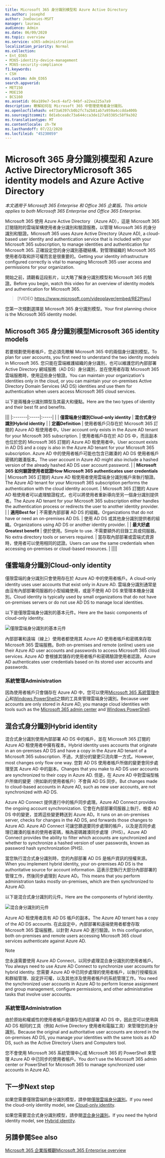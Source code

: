 ```yaml
---
title: Microsoft 365 身分識別模型和 Azure Active Directory
ms.author: josephd
author: JoeDavies-MSFT
manager: laurawi
audience: Admin
ms.date: 06/09/2020
ms.topic: overview
ms.service: o365-administration
localization_priority: Normal
ms.collection:
- Ent_O365
- M365-identity-device-management
- M365-security-compliance
f1.keywords:
- CSH
ms.custom: Adm_O365
search.appverid:
- MET150
- MOE150
- BCS160
ms.assetid: 06a189e7-5ec6-4af2-94bf-a22ea225a7a9
description: 瞭解如何在 Microsoft 365 中管理使用者身分識別。
ms.openlocfilehash: e473a6397cb0b2fc7a2b81ab7a959a4ccdda400b
ms.sourcegitcommit: 0d1ebcea8c73a644cca3de127a93385c58f9a302
ms.translationtype: MT
ms.contentlocale: zh-TW
ms.lasthandoff: 07/22/2020
ms.locfileid: "45230059"
---
```

# <a name="microsoft-365-identity-models-and-azure-active-directory"></a><span data-ttu-id="2e6c7-103">Microsoft 365 身分識別模型和 Azure Active Directory</span><span class="sxs-lookup"><span data-stu-id="2e6c7-103">Microsoft 365 identity models and Azure Active Directory</span></span>

<span data-ttu-id="2e6c7-104">*本文適用于 Microsoft 365 Enterprise 和 Office 365 企業版。*</span><span class="sxs-lookup"><span data-stu-id="2e6c7-104">*This article applies to both Microsoft 365 Enterprise and Office 365 Enterprise.*</span></span>

<span data-ttu-id="2e6c7-105">Microsoft 365 使用 Azure Active Directory （Azure AD），這是 Microsoft 365 訂閱隨附的雲端架構使用者身分識別和驗證服務，以管理 Microsoft 365 的身分識別和驗證。</span><span class="sxs-lookup"><span data-stu-id="2e6c7-105">Microsoft 365 uses Azure Active Directory (Azure AD), a cloud-based user identity and authentication service that is included with your Microsoft 365 subscription, to manage identities and authentication for Microsoft 365.</span></span> <span data-ttu-id="2e6c7-106">正確設定您的身分識別基礎結構，對管理組織的 Microsoft 365 使用者存取和許可權而言是很重要的。</span><span class="sxs-lookup"><span data-stu-id="2e6c7-106">Getting your identity infrastructure configured correctly is vital to managing Microsoft 365 user access and permissions for your organization.</span></span>

<span data-ttu-id="2e6c7-107">開始之前，請觀看這段影片，以大略了解身分識別模型和 Microsoft 365 的驗證。</span><span class="sxs-lookup"><span data-stu-id="2e6c7-107">Before you begin, watch this video for an overview of identity models and authentication for Microsoft 365.</span></span>

> [!VIDEO https://www.microsoft.com/videoplayer/embed/RE2Pjwu]

<span data-ttu-id="2e6c7-108">您第一次規劃選擇是 Microsoft 365 身分識別模型。</span><span class="sxs-lookup"><span data-stu-id="2e6c7-108">Your first planning choice is the Microsoft 365 identity model.</span></span>

## <a name="microsoft-365-identity-models"></a><span data-ttu-id="2e6c7-109">Microsoft 365 身分識別模型</span><span class="sxs-lookup"><span data-stu-id="2e6c7-109">Microsoft 365 identity models</span></span>

<span data-ttu-id="2e6c7-110">若要規劃使用者帳戶，您必須先瞭解 Microsoft 365 中的兩個身分識別模型。</span><span class="sxs-lookup"><span data-stu-id="2e6c7-110">To plan for user accounts, you first need to understand the two identity models in Microsoft 365.</span></span> <span data-ttu-id="2e6c7-111">您只能在雲端維護組織的身分識別，也可以維護您的內部部署 Active Directory 網域服務（AD DS）身分識別，並在使用者存取 Microsoft 365 雲端服務時，使用這些身分驗證。</span><span class="sxs-lookup"><span data-stu-id="2e6c7-111">You can maintain your organization's identities only in the cloud, or you can maintain your on-premises Active Directory Domain Services (AD DS) identities and use them for authentication when users access Microsoft 365 cloud services.</span></span>  

<span data-ttu-id="2e6c7-112">以下是兩種身分識別類型及其最大和優點。</span><span class="sxs-lookup"><span data-stu-id="2e6c7-112">Here are the two types of identity and their best fit and benefits.</span></span>

|||
|:-------|:-----|:-----|
|  | <span data-ttu-id="2e6c7-113">**僅雲端身分識別**</span><span class="sxs-lookup"><span data-stu-id="2e6c7-113">**Cloud-only identity**</span></span> | <span data-ttu-id="2e6c7-114">**混合式身分識別**</span><span class="sxs-lookup"><span data-stu-id="2e6c7-114">**Hybrid identity**</span></span> |
| <span data-ttu-id="2e6c7-115">**定義**</span><span class="sxs-lookup"><span data-stu-id="2e6c7-115">**Definition**</span></span> | <span data-ttu-id="2e6c7-116">使用者帳戶只存在於 Microsoft 365 訂閱的 Azure AD 租使用者中。</span><span class="sxs-lookup"><span data-stu-id="2e6c7-116">User account only exists in the Azure AD tenant for your Microsoft 365 subscription.</span></span> | <span data-ttu-id="2e6c7-117">使用者帳戶存在於 AD DS 中，而且副本也位於您的 Microsoft 365 訂閱的 Azure AD 租使用者中。</span><span class="sxs-lookup"><span data-stu-id="2e6c7-117">User account exists in AD DS and a copy is also in the Azure AD tenant for your Microsoft 365 subscription.</span></span> <span data-ttu-id="2e6c7-118">Azure AD 中的使用者帳戶可能也包含已雜湊的 AD DS 使用者帳戶密碼的雜湊版本。</span><span class="sxs-lookup"><span data-stu-id="2e6c7-118">The user account in Azure AD might also include a hashed version of the already hashed AD DS user account password.</span></span> |
| <span data-ttu-id="2e6c7-119">**Microsoft 365 如何驗證使用者認證**</span><span class="sxs-lookup"><span data-stu-id="2e6c7-119">**How Microsoft 365 authenticates user credentials**</span></span> | <span data-ttu-id="2e6c7-120">Microsoft 365 訂閱的 Azure AD 租使用者使用雲端身分識別帳戶來執行驗證。</span><span class="sxs-lookup"><span data-stu-id="2e6c7-120">The Azure AD tenant for your Microsoft 365 subscription performs the authentication with the cloud identity account.</span></span> | <span data-ttu-id="2e6c7-121">Microsoft 365 訂閱的 Azure AD 租使用者可以處理驗證程式，也可以將使用者重新導向至另一個身分識別提供者。</span><span class="sxs-lookup"><span data-stu-id="2e6c7-121">The Azure AD tenant for your Microsoft 365 subscription either handles the authentication process or redirects the user to another identity provider.</span></span> |
| <span data-ttu-id="2e6c7-122">**適用**</span><span class="sxs-lookup"><span data-stu-id="2e6c7-122">**Best for**</span></span> | <span data-ttu-id="2e6c7-123">不需要內部部署 AD DS 的組織。</span><span class="sxs-lookup"><span data-stu-id="2e6c7-123">Organizations that do not have or need an on-premises AD DS.</span></span> | <span data-ttu-id="2e6c7-124">使用 AD DS 或其他身分識別提供者的組織。</span><span class="sxs-lookup"><span data-stu-id="2e6c7-124">Organizations using AD DS or another identity provider.</span></span> |
| <span data-ttu-id="2e6c7-125">**最大好處**</span><span class="sxs-lookup"><span data-stu-id="2e6c7-125">**Greatest benefit**</span></span> | <span data-ttu-id="2e6c7-126">便於使用。</span><span class="sxs-lookup"><span data-stu-id="2e6c7-126">Simple to use.</span></span> <span data-ttu-id="2e6c7-127">不需要額外的目錄工具或伺服器。</span><span class="sxs-lookup"><span data-stu-id="2e6c7-127">No extra directory tools or servers required.</span></span> | <span data-ttu-id="2e6c7-128">當存取內部部署或雲端式資源時，使用者可以使用相同的認證。</span><span class="sxs-lookup"><span data-stu-id="2e6c7-128">Users can use the same credentials when accessing on-premises or cloud-based resources.</span></span> |
||||

## <a name="cloud-only-identity"></a><span data-ttu-id="2e6c7-129">僅雲端身分識別</span><span class="sxs-lookup"><span data-stu-id="2e6c7-129">Cloud-only identity</span></span>

<span data-ttu-id="2e6c7-130">僅限雲端的身分識別只會使用存在於 Azure AD 中的使用者帳戶。</span><span class="sxs-lookup"><span data-stu-id="2e6c7-130">A cloud-only identity uses user accounts that exist only in Azure AD.</span></span> <span data-ttu-id="2e6c7-131">雲端身分識別通常是由沒有內部部署伺服器的小型組織使用，或是不使用 AD DS 來管理本機身分識別。</span><span class="sxs-lookup"><span data-stu-id="2e6c7-131">Cloud identity is typically used by small organizations that do not have on-premises servers or do not use AD DS to manage local identities.</span></span> 

<span data-ttu-id="2e6c7-132">以下是僅限雲端身分識別的基本元件。</span><span class="sxs-lookup"><span data-stu-id="2e6c7-132">Here are the basic components of cloud-only identity.</span></span>
 
![僅限雲端身分識別的基本元件](./media/about-office-365-identity/cloud-only-identity.png)

<span data-ttu-id="2e6c7-134">內部部署和遠端（線上）使用者都使用其 Azure AD 使用者帳戶和密碼來存取 Microsoft 365 雲端服務。</span><span class="sxs-lookup"><span data-stu-id="2e6c7-134">Both on-premises and remote (online) users use their Azure AD user accounts and passwords to access Microsoft 365 cloud services.</span></span> <span data-ttu-id="2e6c7-135">Azure AD 會根據其儲存的使用者帳戶和密碼驗證使用者認證。</span><span class="sxs-lookup"><span data-stu-id="2e6c7-135">Azure AD authenticates user credentials based on its stored user accounts and passwords.</span></span>

### <a name="administration"></a><span data-ttu-id="2e6c7-136">系統管理</span><span class="sxs-lookup"><span data-stu-id="2e6c7-136">Administration</span></span>
<span data-ttu-id="2e6c7-137">因為使用者帳戶只會儲存在 Azure AD 中，您可以使用[Microsoft 365 系統管理中心](https://admin.microsoft.com)和[Windows PowerShell](https://docs.microsoft.com/office365/enterprise/powershell/manage-user-accounts-and-licenses-with-office-365-powershell)之類的工具來管理雲端身分識別。</span><span class="sxs-lookup"><span data-stu-id="2e6c7-137">Because user accounts are only stored in Azure AD, you manage cloud identities with tools such as the [Microsoft 365 admin center](https://admin.microsoft.com) and [Windows PowerShell](https://docs.microsoft.com/office365/enterprise/powershell/manage-user-accounts-and-licenses-with-office-365-powershell).</span></span> 

## <a name="hybrid-identity"></a><span data-ttu-id="2e6c7-138">混合式身分識別</span><span class="sxs-lookup"><span data-stu-id="2e6c7-138">Hybrid identity</span></span>

<span data-ttu-id="2e6c7-139">混合式身分識別使用內部部署 AD DS 中的帳戶，並在 Microsoft 365 訂閱的 Azure AD 租使用者中擁有複本。</span><span class="sxs-lookup"><span data-stu-id="2e6c7-139">Hybrid identity uses accounts that originate in an on-premises AD DS and have a copy in the Azure AD tenant of a Microsoft 365 subscription.</span></span> <span data-ttu-id="2e6c7-140">不過，大部分的變更只流向單一方式。</span><span class="sxs-lookup"><span data-stu-id="2e6c7-140">However, most changes only flow one way.</span></span> <span data-ttu-id="2e6c7-141">您對 AD DS 使用者帳戶所做的變更會同步處理至其 Azure AD 中的副本。</span><span class="sxs-lookup"><span data-stu-id="2e6c7-141">Changes that you make to AD DS user accounts are synchronized to their copy in Azure AD.</span></span> <span data-ttu-id="2e6c7-142">但是，在 Azure AD 中對雲端型帳戶所做的變更（例如新的使用者帳戶）不會與 AD DS 同步。</span><span class="sxs-lookup"><span data-stu-id="2e6c7-142">But changes made to cloud-based accounts in Azure AD, such as new user accounts, are not synchronized with AD DS.</span></span>

<span data-ttu-id="2e6c7-143">Azure AD Connect 提供進行中的帳戶同步處理。</span><span class="sxs-lookup"><span data-stu-id="2e6c7-143">Azure AD Connect provides the ongoing account synchronization.</span></span> <span data-ttu-id="2e6c7-144">它會在內部部署伺服器上執行，檢查 AD DS 中的變更，並將這些變更轉送到 Azure AD。</span><span class="sxs-lookup"><span data-stu-id="2e6c7-144">It runs on an on-premises server, checks for changes in the AD DS, and forwards those changes to Azure AD.</span></span> <span data-ttu-id="2e6c7-145">Azure AD Connect 可讓您篩選要同步處理的帳戶，以及是否同步處理已雜湊的版本的使用者密碼，稱為密碼雜湊同步處理（PHS）。</span><span class="sxs-lookup"><span data-stu-id="2e6c7-145">Azure AD Connect provides the ability to filter which accounts are synchronized and whether to synchronize a hashed version of user passwords, known as password hash synchronization (PHS).</span></span>

<span data-ttu-id="2e6c7-146">當您執行混合式身分識別時，您的內部部署 AD DS 是帳戶資訊的授權來源。</span><span class="sxs-lookup"><span data-stu-id="2e6c7-146">When you implement hybrid identity, your on-premises AD DS is the authoritative source for account information.</span></span> <span data-ttu-id="2e6c7-147">這表示您執行大部分內部部署的管理工作，然後同步處理到 Azure AD。</span><span class="sxs-lookup"><span data-stu-id="2e6c7-147">This means that you perform administration tasks mostly on-premises, which are then synchronized to Azure AD.</span></span> 

<span data-ttu-id="2e6c7-148">以下是混合式身分識別的元件。</span><span class="sxs-lookup"><span data-stu-id="2e6c7-148">Here are the components of hybrid identity.</span></span>

![混合身分識別的元件](./media/about-office-365-identity/hybrid-identity.png)

<span data-ttu-id="2e6c7-150">Azure AD 租使用者具有 AD DS 帳戶的副本。</span><span class="sxs-lookup"><span data-stu-id="2e6c7-150">The Azure AD tenant has a copy of the AD DS accounts.</span></span> <span data-ttu-id="2e6c7-151">在此設定中，內部部署和遠端使用者都會存取 Microsoft 365 雲端服務，以針對 Azure AD 進行驗證。</span><span class="sxs-lookup"><span data-stu-id="2e6c7-151">In this configuration, both on-premises and remote users accessing Microsoft 365 cloud services authenticate against Azure AD.</span></span>

>[!Note]
><span data-ttu-id="2e6c7-152">您永遠需要使用 Azure AD Connect，以同步處理混合身分識別的使用者帳戶。</span><span class="sxs-lookup"><span data-stu-id="2e6c7-152">You always need to use Azure AD Connect to synchronize user accounts for hybrid identity.</span></span> <span data-ttu-id="2e6c7-153">您需要 Azure AD 中已同步處理的使用者帳戶，以執行授權指派和群組管理、設定許可權，以及其他涉及使用者帳戶的系統管理工作。</span><span class="sxs-lookup"><span data-stu-id="2e6c7-153">You need the synchronized user accounts in Azure AD to perform license assignment and group management, configure permissions, and other administrative tasks that involve user accounts.</span></span>
>

### <a name="administration"></a><span data-ttu-id="2e6c7-154">系統管理</span><span class="sxs-lookup"><span data-stu-id="2e6c7-154">Administration</span></span>

<span data-ttu-id="2e6c7-155">由於原始和權威性的使用者帳戶是儲存在內部部署 AD DS 中，因此您可以使用與 AD DS 相同的工具（例如 Active Directory 使用者和電腦工具）來管理您的身分識別。</span><span class="sxs-lookup"><span data-stu-id="2e6c7-155">Because the original and authoritative user accounts are stored in the on-premises AD DS, you manage your identities with the same tools as AD DS, such as the Active Directory Users and Computers tool.</span></span> 

<span data-ttu-id="2e6c7-156">您不會使用 Microsoft 365 系統管理中心或 Microsoft 365 的 PowerShell 來管理 Azure AD 中已同步的使用者帳戶。</span><span class="sxs-lookup"><span data-stu-id="2e6c7-156">You don’t use the Microsoft 365 admin center or PowerShell for Microsoft 365 to manage synchronized user accounts in Azure AD.</span></span>

## <a name="next-step"></a><span data-ttu-id="2e6c7-157">下一步</span><span class="sxs-lookup"><span data-stu-id="2e6c7-157">Next step</span></span>

<span data-ttu-id="2e6c7-158">如果您需要僅限雲端的身分識別模型，請參閱[僅限雲端身分識別](cloud-only-identities.md)。</span><span class="sxs-lookup"><span data-stu-id="2e6c7-158">If you need the cloud-only identity model, see [Cloud-only identity](cloud-only-identities.md).</span></span>

<span data-ttu-id="2e6c7-159">如果您需要混合式身分識別模型，請參閱[混合身分識別](plan-for-directory-synchronization.md)。</span><span class="sxs-lookup"><span data-stu-id="2e6c7-159">If you need the hybrid identity model, see [Hybrid identity](plan-for-directory-synchronization.md).</span></span>


## <a name="see-also"></a><span data-ttu-id="2e6c7-160">另請參閱</span><span class="sxs-lookup"><span data-stu-id="2e6c7-160">See also</span></span>

[<span data-ttu-id="2e6c7-161">Microsoft 365 企業版概觀</span><span class="sxs-lookup"><span data-stu-id="2e6c7-161">Microsoft 365 Enterprise overview</span></span>](https://docs.microsoft.com/microsoft-365/enterprise/microsoft-365-overview)
